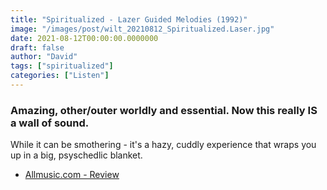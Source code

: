 ```yaml
---
title: "Spiritualized - Lazer Guided Melodies (1992)"
image: "/images/post/wilt_20210812_Spiritualized.Laser.jpg"
date: 2021-08-12T00:00:00.0000000
draft: false
author: "David"
tags: ["spiritualized"]
categories: ["Listen"]
---
```

### Amazing, other/outer worldly and essential. Now this really IS a wall of sound. 

 While it can be smothering - it's a hazy, cuddly experience that wraps you up in a big, psyschedlic blanket.

-  [Allmusic.com - Review](https://www.allmusic.com/album/lazer-guided-melodies-mw0000075200)